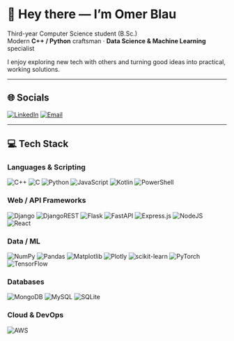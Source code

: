 # 🌟 Hey there — I’m **Omer Blau**

Third-year Computer Science student (B.Sc.)  
Modern **C++ / Python** craftsman · **Data Science & Machine Learning** specialist  

I enjoy exploring new tech with others and turning good ideas into practical, working solutions.

---

## 🌐 Socials
[![LinkedIn](https://img.shields.io/badge/LinkedIn-%230077B5.svg?style=flat&logo=linkedin&logoColor=white)](https://www.linkedin.com/in/omer-blau/) 
[![Email](https://img.shields.io/badge/Email-D14836?style=flat&logo=gmail&logoColor=white)](mailto:omerblau@gmail.com)

---

## 💻 Tech Stack

### Languages & Scripting  
![C++](https://img.shields.io/badge/c++-%2300599C.svg?style=flat&logo=c%2B%2B&logoColor=white)
![C](https://img.shields.io/badge/c-%2300599C.svg?style=flat&logo=c&logoColor=white)
![Python](https://img.shields.io/badge/python-3670A0?style=flat&logo=python&logoColor=ffdd54)
![JavaScript](https://img.shields.io/badge/javascript-%23323330.svg?style=flat&logo=javascript&logoColor=%23F7DF1E)
![Kotlin](https://img.shields.io/badge/kotlin-%237F52FF.svg?style=flat&logo=kotlin&logoColor=white)
![PowerShell](https://img.shields.io/badge/PowerShell-%235391FE.svg?style=flat&logo=powershell&logoColor=white)

### Web / API Frameworks  
![Django](https://img.shields.io/badge/django-%23092E20.svg?style=flat&logo=django&logoColor=white)
![DjangoREST](https://img.shields.io/badge/DJANGO-REST-ff1709?style=flat&logo=django&logoColor=white&labelColor=gray)
![Flask](https://img.shields.io/badge/flask-%23000.svg?style=flat&logo=flask&logoColor=white)
![FastAPI](https://img.shields.io/badge/FastAPI-005571?style=flat&logo=fastapi)
![Express.js](https://img.shields.io/badge/express.js-%23404d59.svg?style=flat&logo=express&logoColor=%2361DAFB)
![NodeJS](https://img.shields.io/badge/node.js-6DA55F?style=flat&logo=node.js&logoColor=white)
![React](https://img.shields.io/badge/react-%2320232a.svg?style=flat&logo=react&logoColor=%2361DAFB)

### Data / ML  
![NumPy](https://img.shields.io/badge/numpy-%23013243.svg?style=flat&logo=numpy&logoColor=white)
![Pandas](https://img.shields.io/badge/pandas-%23150458.svg?style=flat&logo=pandas&logoColor=white)
![Matplotlib](https://img.shields.io/badge/Matplotlib-%23ffffff.svg?style=flat&logo=Matplotlib&logoColor=black)
![Plotly](https://img.shields.io/badge/Plotly-%233F4F75.svg?style=flat&logo=plotly&logoColor=white)
![scikit-learn](https://img.shields.io/badge/scikit--learn-%23F7931E.svg?style=flat&logo=scikit-learn&logoColor=white)
![PyTorch](https://img.shields.io/badge/PyTorch-%23EE4C2C.svg?style=flat&logo=PyTorch&logoColor=white)
![TensorFlow](https://img.shields.io/badge/TensorFlow-%23FF6F00.svg?style=flat&logo=TensorFlow&logoColor=white)

### Databases  
![MongoDB](https://img.shields.io/badge/MongoDB-%234ea94b.svg?style=flat&logo=mongodb&logoColor=white)
![MySQL](https://img.shields.io/badge/mysql-4479A1.svg?style=flat&logo=mysql&logoColor=white)
![SQLite](https://img.shields.io/badge/sqlite-%2307405e.svg?style=flat&logo=sqlite&logoColor=white)

### Cloud & DevOps  
![AWS](https://img.shields.io/badge/AWS-%23FF9900.svg?style=flat&logo=amazon-aws&logoColor=white)
